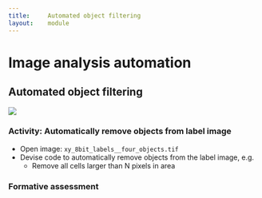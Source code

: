 ```yaml
---
title:     Automated object filtering
layout:    module
---
```


# Image analysis automation

## Automated object filtering

<img src='https://g.gravizo.com/svg?
 digraph G {
    shift [fontcolor=white,color=white];
    label_image -> table [label="  measure_shape"];
    table -> filtered_objects;
    filtered_objects -> label_image [label="  remove"];
}
'/>

### Activity: Automatically remove objects from label image

- Open image: `xy_8bit_labels__four_objects.tif`
- Devise code to automatically remove objects from the label image, e.g.
	- Remove all cells larger than N pixels in area

### Formative assessment
